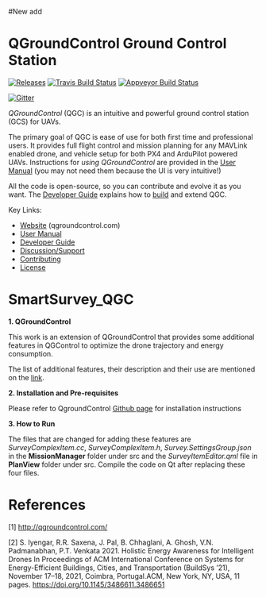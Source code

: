 #New add
# QGroundControl Ground Control Station

[![Releases](https://img.shields.io/github/release/mavlink/QGroundControl.svg)](https://github.com/mavlink/QGroundControl/releases)
[![Travis Build Status](https://travis-ci.org/mavlink/qgroundcontrol.svg?branch=master)](https://travis-ci.org/mavlink/qgroundcontrol)
[![Appveyor Build Status](https://ci.appveyor.com/api/projects/status/crxcm4qayejuvh6c/branch/master?svg=true)](https://ci.appveyor.com/project/mavlink/qgroundcontrol)

[![Gitter](https://badges.gitter.im/Join%20Chat.svg)](https://gitter.im/mavlink/qgroundcontrol?utm_source=badge&utm_medium=badge&utm_campaign=pr-badge&utm_content=badge)


*QGroundControl* (QGC) is an intuitive and powerful ground control station (GCS) for UAVs.

The primary goal of QGC is ease of use for both first time and professional users. 
It provides full flight control and mission planning for any MAVLink enabled drone, and vehicle setup for both PX4 and ArduPilot powered UAVs. Instructions for *using QGroundControl* are provided in the [User Manual](https://docs.qgroundcontrol.com/en/) (you may not need them because the UI is very intuitive!)

All the code is open-source, so you can contribute and evolve it as you want. 
The [Developer Guide](https://dev.qgroundcontrol.com/en/) explains how to [build](https://dev.qgroundcontrol.com/en/getting_started/) and extend QGC.


Key Links: 
* [Website](http://qgroundcontrol.com) (qgroundcontrol.com)
* [User Manual](https://docs.qgroundcontrol.com/en/)
* [Developer Guide](https://dev.qgroundcontrol.com/en/)
* [Discussion/Support](https://docs.qgroundcontrol.com/en/Support/Support.html)
* [Contributing](https://dev.qgroundcontrol.com/en/contribute/)
* [License](https://github.com/mavlink/qgroundcontrol/blob/master/COPYING.md)


# SmartSurvey_QGC



**1. QGroundControl**

This work is an extension of QGroundControl that provides some additional features in QGControl to optimize the drone trajectory and energy consumption.

The list of additional features, their description and their use are mentioned on the [link](https://docs.google.com/presentation/d/1INAbxRJxul3wHkVudp6JSQHbo7yK59PzovAylaD3nAE/edit?usp=sharing).


**2. Installation and Pre-requisites**

Please refer to QgroundControl [Github page](https://github.com/mavlink/qgroundcontrol) for installation instructions


**3. How to Run**

The files that are changed for adding these features are _SurveyComplexItem.cc_, _SurveyComplexItem.h_, _Survey.SettingsGroup.json_ in the **MissionManager** folder under src and the _SurveyItemEditor.qml_ file in **PlanView** folder under src. Compile the code on Qt after replacing these four files.


# References

[1] http://qgroundcontrol.com/

[2] S. Iyengar, R.R. Saxena, J. Pal, B. Chhaglani, A. Ghosh, V.N. Padmanabhan, P.T. Venkata 2021. Holistic Energy Awareness for Intelligent Drones In Proceedings of ACM International Conference on Systems for Energy-Efficient Buildings, Cities, and Transportation (BuildSys ’21), November 17–18, 2021, Coimbra, Portugal.ACM, New York, NY, USA, 11 pages. https://doi.org/10.1145/3486611.3486651

